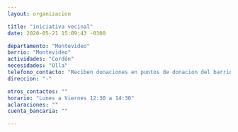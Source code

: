 ```yaml
---
layout: organizacion

title: "iniciativa vecinal"
date: 2020-05-21 15:09:43 -0300

departamento: "Montevideo"
barrio: "Montevideo"
actividades: "Cordón"
necesidades: "Olla"
telefono_contacto: "Reciben donaciones en puntos de donacion del barrio"
direccion: "-"

otros_contactos: ""
horario: "Lunes a Viernes 12:30 a 14:30"
aclaraciones: ""
cuenta_bancaria: ""

---
```

